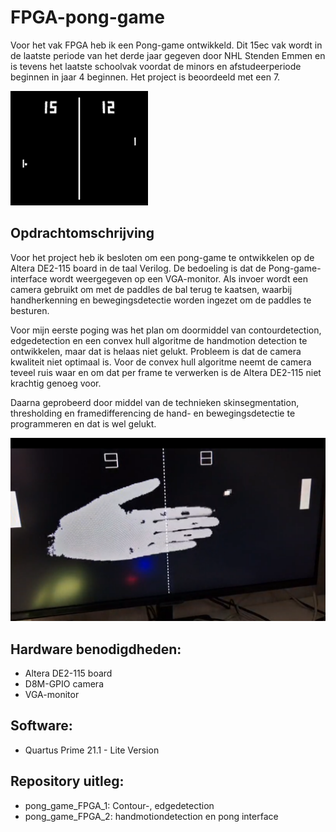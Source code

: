 # FPGA-pong-game
Voor het vak FPGA heb ik een Pong-game ontwikkeld. Dit 15ec vak wordt in de laatste periode van het derde jaar gegeven door NHL Stenden Emmen en is tevens het laatste schoolvak voordat de minors en afstudeerperiode beginnen in jaar 4 beginnen. Het project is beoordeeld met een 7. 

![](img/pong-video-game.gif)

## Opdrachtomschrijving
Voor het project heb ik besloten om een pong-game te ontwikkelen op de Altera DE2-115 board in de taal Verilog. De bedoeling is dat de Pong-game-interface wordt weergegeven op een VGA-monitor. Als invoer wordt een camera gebruikt om met de paddles de bal terug te kaatsen, waarbij handherkenning en bewegingsdetectie worden ingezet om de paddles te besturen.

Voor mijn eerste poging was het plan om doormiddel van contourdetection, edgedetection en een convex hull algoritme de handmotion detection te ontwikkelen, maar dat is helaas niet gelukt. Probleem is dat de camera kwaliteit niet optimaal is. Voor de convex hull algoritme neemt de camera teveel ruis waar en om dat per frame te verwerken is de Altera DE2-115 niet krachtig genoeg voor.

Daarna geprobeerd door middel van de technieken skinsegmentation, thresholding en framedifferencing de hand- en bewegingsdetectie te programmeren en dat is wel gelukt. 

![](img/hand_motion_interface.png)

## Hardware benodigdheden:
- Altera DE2-115 board
- D8M-GPIO camera
- VGA-monitor

## Software:
- Quartus Prime 21.1 - Lite Version
  
## Repository uitleg:
- pong_game_FPGA_1: Contour-, edgedetection
- pong_game_FPGA_2: handmotiondetection en pong interface
